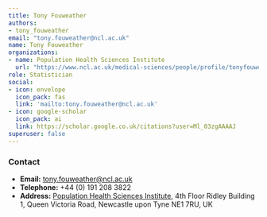 ```yaml
---
title: Tony Fouweather
authors:
- tony_fouweather
email: "tony.fouweather@ncl.ac.uk"
name: Tony Fouweather
organizations:
- name: Population Health Sciences Institute
  url: "https://www.ncl.ac.uk/medical-sciences/people/profile/tonyfouweather.html"
role: Statistician
social:
- icon: envelope
  icon_pack: fas
  link: 'mailto:tony.fouweather@ncl.ac.uk'
- icon: google-scholar
  icon_pack: ai
  link: https://scholar.google.co.uk/citations?user=Ml_03zgAAAAJ
superuser: false
---
```


### Contact

- __Email:__ [tony.fouweather@ncl.ac.uk](mailto:tony.fouweather@ncl.ac.uk)
- __Telephone:__ +44 (0) 191 208 3822
- __Address:__ [Population Health Sciences Institute](https://www.ncl.ac.uk/medical-sciences/research/institutes/health-sciences/), 4th Floor Ridley Building 1, Queen Victoria Road, Newcastle upon Tyne NE1 7RU, UK
